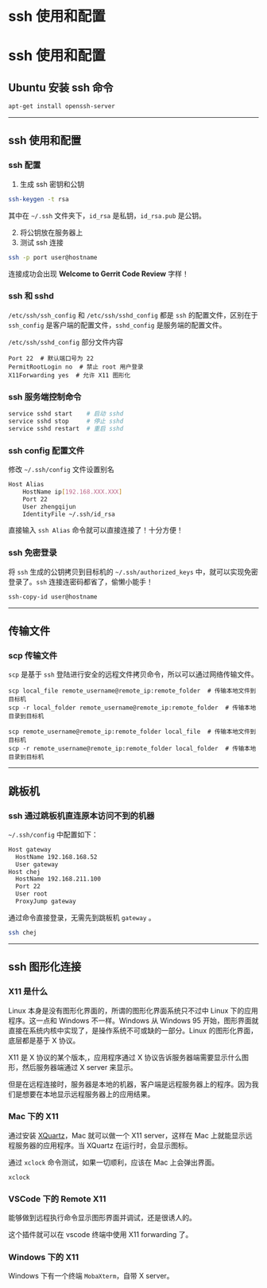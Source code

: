 # ssh 使用和配置


# ssh 使用和配置

## Ubuntu 安装 ssh 命令

```bash
apt-get install openssh-server
```

----

## ssh 使用和配置

### ssh 配置

1. 生成 ssh 密钥和公钥

```bash
ssh-keygen -t rsa
```

其中在 `~/.ssh` 文件夹下，`id_rsa` 是私钥，`id_rsa.pub` 是公钥。

2. 将公钥放在服务器上
3. 测试 ssh 连接

```bash
ssh -p port user@hostname
```

连接成功会出现 **Welcome to Gerrit Code Review** 字样！

### ssh 和 sshd

`/etc/ssh/ssh_config` 和 `/etc/ssh/sshd_config` 都是 `ssh` 的配置文件，区别在于 `ssh_config` 是客户端的配置文件，`sshd_config` 是服务端的配置文件。

`/etc/ssh/sshd_config` 部分文件内容

```
Port 22  # 默认端口号为 22
PermitRootLogin no  # 禁止 root 用户登录
X11Forwarding yes  # 允许 X11 图形化
```

### ssh 服务端控制命令

```bash
service sshd start    # 启动 sshd
service sshd stop     # 停止 sshd
service sshd restart  # 重启 sshd
```

### ssh config 配置文件

修改 `~/.ssh/config` 文件设置别名

```bash
Host Alias
    HostName ip[192.168.XXX.XXX]
    Port 22
    User zhengqijun
    IdentityFile ~/.ssh/id_rsa
```

直接输入 `ssh Alias` 命令就可以直接连接了！十分方便！

### ssh 免密登录

将 `ssh` 生成的公钥拷贝到目标机的 `~/.ssh/authorized_keys` 中，就可以实现免密登录了。`ssh` 连接连密码都省了，偷懒小能手！

```bash
ssh-copy-id user@hostname
```

----

## 传输文件

### scp 传输文件

`scp` 是基于 `ssh` 登陆进行安全的远程文件拷贝命令，所以可以通过网络传输文件。

```
scp local_file remote_username@remote_ip:remote_folder  # 传输本地文件到目标机
scp -r local_folder remote_username@remote_ip:remote_folder  # 传输本地目录到目标机

scp remote_username@remote_ip:remote_folder local_file  # 传输本地文件到目标机
scp -r remote_username@remote_ip:remote_folder local_folder  # 传输本地目录到目标机
```

----

## 跳板机

### ssh 通过跳板机直连原本访问不到的机器

`~/.ssh/config` 中配置如下：

```bash
Host gateway
  HostName 192.168.168.52
  User gateway
Host chej
  HostName 192.168.211.100
  Port 22
  User root
  ProxyJump gateway
```

通过命令直接登录，无需先到跳板机 `gateway` 。

```bash
ssh chej
```

----

## ssh 图形化连接

### X11 是什么

Linux 本身是没有图形化界面的，所谓的图形化界面系统只不过中 Linux 下的应用程序。这一点和 Windows 不一样。Windows 从 Windows 95 开始，图形界面就直接在系统内核中实现了，是操作系统不可或缺的一部分。Linux 的图形化界面，底层都是基于 X 协议。

X11 是 X 协议的某个版本,，应用程序通过 X 协议告诉服务器端需要显示什么图形，然后服务器端通过 X server 来显示。

但是在远程连接时，服务器是本地的机器，客户端是远程服务器上的程序。因为我们是想要在本地显示远程服务器上的应用结果。

### Mac 下的 X11

通过安装 [XQuartz](https://www.xquartz.org/)，Mac 就可以做一个 X11 server，这样在 Mac 上就能显示远程服务器的应用程序。当 XQuartz 在运行时，会显示图标。

通过 `xclock` 命令测试，如果一切顺利，应该在 Mac 上会弹出界面。

```
xclock
```

### VSCode 下的 Remote X11

能够做到远程执行命令显示图形界面并调试，还是很诱人的。

这个插件就可以在 vscode 终端中使用 X11 forwarding 了。

### Windows 下的 X11

Windows 下有一个终端 `MobaXterm`，自带 X server。


